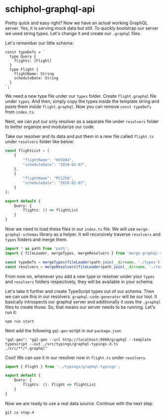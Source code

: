 # schiphol-graphql-api
Pretty quick and easy right? Now we have an actual working GraphQL server.
Yes, it is serving mock data but still. To quickly bootstrap our server we
used string types. Let's change it and create our `.graphql` files.

Let's remember our little schema:

```ecmascript 6
const typeDefs = `
  type Query { 
    flights: [Flight] 
  }
  type Flight { 
    flightName: String
    scheduleDate: String 
  }
`;
```

We need a new type file under our `types` folder. Create `flight.graphql` file under 
`types`. And then, simply copy the types inside the template string and paste them inside
`flight.graphql`. Now you can remove `const typeDefs` from `index.ts`.

Next, we can put our only resolver as a separate file under `resolvers` folder to better
organize and modularize our code.

Take our resolver and its data and put them in a new file called `flight.ts` under
`resolvers` folder like below:

```typescript
const flightList = [
    {
        "flightName": "HV5804",
        "scheduleDate": "2018-02-07",
    },
    {
        "flightName": "PC1256",
        "scheduleDate": "2018-02-07",
    }
];

export default {
    Query: { 
        flights: () => flightList 
    }
}
```

Now we need to load these files in our `index.ts` file. We will use 
`merge-graphql-schemas` library as a helper. It will recursively traverse
`resolvers` and `types` folders and merge them.

```typescript
import * as path from 'path';
import { fileLoader, mergeTypes, mergeResolvers } from 'merge-graphql-schemas';

const typeDefs = mergeTypes(fileLoader(path.join(__dirname, './types'), { recursive: true }));
const resolvers = mergeResolvers(fileLoader(path.join(__dirname, './resolvers'), { recursive: true }));
```

From now on, whenever you add a new type or resolver under your `types` and `resolvers` 
folders respectively, they will be available in your schema. 

Let's take it further and create TypeScript types out of our schema. Then we can use this in
our resolvers. `graphql-code-generator` will be our tool. It basically introspects our graphql
server and additionally it uses the `.graphql` files to create those. So, that means our server
needs to be running. Let's run it:

`npm run start`

Next add the following `gql-gen` script in our `package.json`

`"gql-gen": "gql-gen --url http://localhost:9999/graphql --template typescript --out ./src/typings/graphql-typings.d.ts ./src/**/*.graphql"`

Cool! We can use it in our resolver now in `flight.ts` under `resolvers`.

```typescript
import { Flight } from '../typings/graphql-typings';

export default {
    Query: { 
        flights: (): Flight => flightList 
    }
}
```

Now we are ready to use a real data source. Continue with the next step.

`git co step-4`
